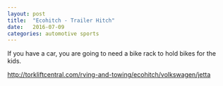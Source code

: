 ```yaml
---
layout: post
title:  "Ecohitch - Trailer Hitch"
date:   2016-07-09
categories: automotive sports
---
```


If you have a car, you are going to need a bike rack to hold bikes for the kids.

http://torkliftcentral.com/rving-and-towing/ecohitch/volkswagen/jetta
